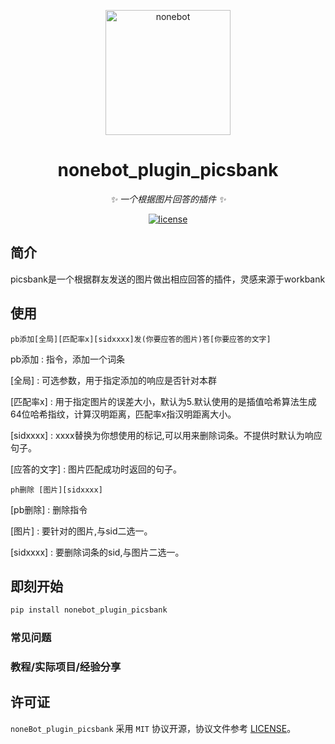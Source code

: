 <!-- markdownlint-disable MD033 MD041-->
<p align="center">
  <a href="https://v2.nonebot.dev/"><img src="https://raw.githubusercontent.com/nonebot/nonebot2/master/docs/.vuepress/public/logo.png" width="200" height="200" alt="nonebot"></a>
</p>

<div align="center">

# nonebot_plugin_picsbank

<!-- prettier-ignore-start -->
<!-- markdownlint-disable-next-line MD036 -->
_✨ 一个根据图片回答的插件 ✨_
<!-- prettier-ignore-end -->

</div>

<p align="center">
  <a href="https://raw.githubusercontent.com/nonebot/nonebot2/master/LICENSE">
    <img src="https://img.shields.io/github/license/nonebot/nonebot2" alt="license">
  </a>

## 简介

picsbank是一个根据群友发送的图片做出相应回答的插件，灵感来源于workbank

## 使用

    pb添加[全局][匹配率x][sidxxxx]发(你要应答的图片)答[你要应答的文字]

pb添加 : 指令，添加一个词条

[全局] : 可选参数，用于指定添加的响应是否针对本群

[匹配率x] : 用于指定图片的误差大小，默认为5.默认使用的是插值哈希算法生成64位哈希指纹，计算汉明距离，匹配率x指汉明距离大小。

[sidxxxx] : xxxx替换为你想使用的标记,可以用来删除词条。不提供时默认为响应句子。

[应答的文字] : 图片匹配成功时返回的句子。

    ph删除 [图片][sidxxxx]

[pb删除] : 删除指令

[图片] : 要针对的图片,与sid二选一。

[sidxxxx] : 要删除词条的sid,与图片二选一。

## 即刻开始

   ```bash
   pip install nonebot_plugin_picsbank
   ```

### 常见问题

### 教程/实际项目/经验分享

## 许可证

`noneBot_plugin_picsbank` 采用 `MIT` 协议开源，协议文件参考 [LICENSE](./LICENSE)。

